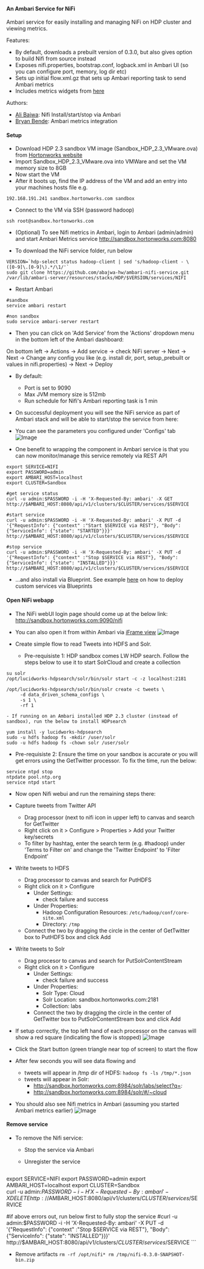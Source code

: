 #### An Ambari Service for NiFi
Ambari service for easily installing and managing NiFi on HDP cluster and viewing metrics.

Features:

- By default, downloads a prebuilt version of 0.3.0, but also gives option to build Nifi from source instead
- Exposes nifi.properties, bootstrap.conf, logback.xml in Ambari UI (so you can configure port, memory, log dir etc)
- Sets up initial flow.xml.gz that sets up Ambari reporting task to send Ambari metrics
- Includes metrics widgets from [here](https://cwiki.apache.org/confluence/display/NIFI/Ambari+Metrics)

Authors: 
  - [Ali Bajwa](https://github.com/abajwa-hw): Nifi Install/start/stop via Ambari
  - [Bryan Bende](https://github.com/bbende): Ambari metrics integration
  
#### Setup

- Download HDP 2.3 sandbox VM image (Sandbox_HDP_2.3_VMware.ova) from [Hortonworks website](http://hortonworks.com/products/hortonworks-sandbox/)
- Import Sandbox_HDP_2.3_VMware.ova into VMWare and set the VM memory size to 8GB
- Now start the VM
- After it boots up, find the IP address of the VM and add an entry into your machines hosts file e.g.
```
192.168.191.241 sandbox.hortonworks.com sandbox    
```
- Connect to the VM via SSH (password hadoop)
```
ssh root@sandbox.hortonworks.com
```

- (Optional) To see Nifi metrics in Ambari, login to Ambari (admin/admin) and start Ambari Metrics service 
http://sandbox.hortonworks.com:8080

- To download the NiFi service folder, run below
```
VERSION=`hdp-select status hadoop-client | sed 's/hadoop-client - \([0-9]\.[0-9]\).*/\1/'`
sudo git clone https://github.com/abajwa-hw/ambari-nifi-service.git   /var/lib/ambari-server/resources/stacks/HDP/$VERSION/services/NIFI   
```

- Restart Ambari
```
#sandbox
service ambari restart

#non sandbox
sudo service ambari-server restart
```

- Then you can click on 'Add Service' from the 'Actions' dropdown menu in the bottom left of the Ambari dashboard:

On bottom left -> Actions -> Add service -> check NiFi server -> Next -> Next -> Change any config you like (e.g. install dir, port, setup_prebuilt or values in nifi.properties) -> Next -> Deploy

  - By default:
    - Port is set to 9090
    - Max JVM memory size is 512mb
    - Run schedule for Nifi's Ambari reporting task is 1 min
  
- On successful deployment you will see the NiFi service as part of Ambari stack and will be able to start/stop the service from here:

- You can see the parameters you configured under 'Configs' tab
![Image](../master/screenshots/screenshot-nifi-stack-config.png?raw=true)

- One benefit to wrapping the component in Ambari service is that you can now monitor/manage this service remotely via REST API
```
export SERVICE=NIFI
export PASSWORD=admin
export AMBARI_HOST=localhost
export CLUSTER=Sandbox

#get service status
curl -u admin:$PASSWORD -i -H 'X-Requested-By: ambari' -X GET http://$AMBARI_HOST:8080/api/v1/clusters/$CLUSTER/services/$SERVICE

#start service
curl -u admin:$PASSWORD -i -H 'X-Requested-By: ambari' -X PUT -d '{"RequestInfo": {"context" :"Start $SERVICE via REST"}, "Body": {"ServiceInfo": {"state": "STARTED"}}}' http://$AMBARI_HOST:8080/api/v1/clusters/$CLUSTER/services/$SERVICE

#stop service
curl -u admin:$PASSWORD -i -H 'X-Requested-By: ambari' -X PUT -d '{"RequestInfo": {"context" :"Stop $SERVICE via REST"}, "Body": {"ServiceInfo": {"state": "INSTALLED"}}}' http://$AMBARI_HOST:8080/api/v1/clusters/$CLUSTER/services/$SERVICE
```

- ...and also install via Blueprint. See example [here](https://github.com/abajwa-hw/ambari-workshops/blob/master/blueprints-demo-security.md) on how to deploy custom services via Blueprints

#### Open NiFi webapp

- The NiFi webUI login page should come up at the below link: 
http://sandbox.hortonworks.com:9090/nifi

- You can also open it from within Ambari via [iFrame view](https://github.com/abajwa-hw/iframe-view)
![Image](../master/screenshots/screenshot-nifi-view.png?raw=true)

- Create simple flow to read Tweets into HDFS and Solr. 
  - Pre-requisiste 1: HDP sandbox comes LW HDP search. Follow the steps below to use it to start SolrCloud and create a collection
```
su solr
/opt/lucidworks-hdpsearch/solr/bin/solr start -c -z localhost:2181

/opt/lucidworks-hdpsearch/solr/bin/solr create -c tweets \
     -d data_driven_schema_configs \
     -s 1 \
     -rf 1 
```  
    - If running on an Ambari installed HDP 2.3 cluster (instead of sandbox), run the below to install HDPsearch
```
yum install -y lucidworks-hdpsearch
sudo -u hdfs hadoop fs -mkdir /user/solr
sudo -u hdfs hadoop fs -chown solr /user/solr
```    
  - Pre-requisiste 2: Ensure the time on your sandbox is accurate or you will get errors using the GetTwitter processor. To fix the time, run the below:
```
service ntpd stop
ntpdate pool.ntp.org
service ntpd start
```  
  - Now open Nifi webui and run the remaining steps there:    
  - Capture tweets from Twitter API
    - Drag processor (next to nifi icon in upper left) to canvas and search for GetTwitter
    - Right click on it > Configure > Properties > Add your Twitter key/secrets
    - To filter by hashtag, enter the search term (e.g. #hadoop) under 'Terms to Filter on' and change the 'Twitter Endpoint' to 'Filter Endpoint'
  - Write tweets to HDFS    
    - Drag processor to canvas and search for PutHDFS
    - Right click on it > Configure
      - Under Settings:
        - check failure and success
      - Under Properties:
        - Hadoop Configuration Resources: `/etc/hadoop/conf/core-site.xml`
        - Directory: `/tmp`
    - Connect the two by dragging the circle in the center of GetTwitter box to PutHDFS box and click Add
  - Write tweets to Solr
    - Drag procesor to canvas and search for PutSolrContentStream
    - Right click on it > Configure
      - Under Settings:
        - check failure and success
      - Under Properties:
        - Solr Type: Cloud
        - Solr Location: sandbox.hortonworks.com:2181
        - Collection: labs  
      - Connect the two by dragging the circle in the center of GetTwitter box to PutSolrContentStream box and click Add  

  - If setup correctly, the top left hand of each processor on the canvas will show a red square (indicating the flow is stopped)
![Image](../master/screenshots/twitter-flow.png?raw=true)

  - Click the Start button (green triangle near top of screen) to start the flow
  - After few seconds you will see data flowing and 
    - tweets will appear in /tmp dir of HDFS: `hadoop fs -ls /tmp/*.json`
    - tweets will appear in Solr: 
      - http://sandbox.hortonworks.com:8984/solr/labs/select?q=*:*
      - http://sandbox.hortonworks.com:8984/solr/#/~cloud


- You should also see Nifi metrics in Ambari (assuming you started Ambari metrics earlier)
![Image](../master/screenshots/screenshot-nifi-stack.png?raw=true)


#### Remove service

- To remove the Nifi service: 
  - Stop the service via Ambari
  - Unregister the service
  
    ```
export SERVICE=NIFI
export PASSWORD=admin
export AMBARI_HOST=localhost
export CLUSTER=Sandbox    
curl -u admin:$PASSWORD -i -H 'X-Requested-By: ambari' -X DELETE http://$AMBARI_HOST:8080/api/v1/clusters/$CLUSTER/services/$SERVICE

#if above errors out, run below first to fully stop the service
#curl -u admin:$PASSWORD -i -H 'X-Requested-By: ambari' -X PUT -d '{"RequestInfo": {"context" :"Stop $SERVICE via REST"}, "Body": {"ServiceInfo": {"state": "INSTALLED"}}}' http://$AMBARI_HOST:8080/api/v1/clusters/$CLUSTER/services/$SERVICE
    ```
   - Remove artifacts
    ```
    rm -rf /opt/nifi*
    rm /tmp/nifi-0.3.0-SNAPSHOT-bin.zip
    ```   